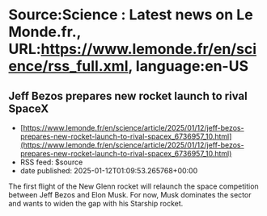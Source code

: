 # Source:Science : Latest news on Le Monde.fr., URL:https://www.lemonde.fr/en/science/rss_full.xml, language:en-US

## Jeff Bezos prepares new rocket launch to rival SpaceX
 - [https://www.lemonde.fr/en/science/article/2025/01/12/jeff-bezos-prepares-new-rocket-launch-to-rival-spacex_6736957_10.html](https://www.lemonde.fr/en/science/article/2025/01/12/jeff-bezos-prepares-new-rocket-launch-to-rival-spacex_6736957_10.html)
 - RSS feed: $source
 - date published: 2025-01-12T01:09:53.265768+00:00

The first flight of the New Glenn rocket will relaunch the space competition between Jeff Bezos and Elon Musk. For now, Musk dominates the sector and wants to widen the gap with his Starship rocket.

